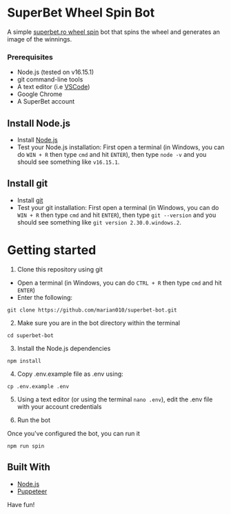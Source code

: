 # SuperBet Wheel Spin Bot

A simple [superbet.ro wheel spin](https://superbet.ro) bot that spins the wheel and generates an image of the winnings.

### Prerequisites

- Node.js (tested on v16.15.1)
- git command-line tools
- A text editor (i.e [VSCode](https://code.visualstudio.com/))
- Google Chrome
- A SuperBet account

## Install Node.js

- Install [Node.js](https://nodejs.org/en/download)
- Test your Node.js installation: First open a terminal (in Windows, you can do `WIN + R` then type `cmd` and hit `ENTER`), then type `node -v` and you should see something like `v16.15.1`.

## Install git

- Install [git](https://git-scm.com/downloads)
- Test your git installation: First open a terminal (in Windows, you can do `WIN + R` then type `cmd` and hit `ENTER`), then type `git --version` and you should see something like `git version 2.30.0.windows.2`.

# Getting started

1. Clone this repository using git

- Open a terminal (in Windows, you can do `CTRL + R` then type `cmd` and hit `ENTER`)
- Enter the following:

`git clone https://github.com/marian010/superbet-bot.git`

2. Make sure you are in the bot directory within the terminal

`cd superbet-bot`

3. Install the Node.js dependencies

`npm install`

4. Copy .env.example file as .env using:

`cp .env.example .env`

5. Using a text editor (or using the terminal `nano .env`), edit the .env file with your account credentials

6. Run the bot

Once you've configured the bot, you can run it

`npm run spin`

## Built With

  - [Node.js]((https://nodejs.org/en/))
  - [Puppeteer]((https://pptr.dev/))


Have fun!
